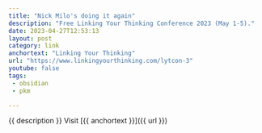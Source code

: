 ```yaml
---
title: "Nick Milo's doing it again"
description: "Free Linking Your Thinking Conference 2023 (May 1-5)."
date: 2023-04-27T12:53:13
layout: post
category: link
anchortext: "Linking Your Thinking"
url: "https://www.linkingyourthinking.com/lytcon-3"
youtube: false
tags:
 - obsidian
 - pkm

---
```

{{ description }} Visit [{{ anchortext }}]({{ url }})